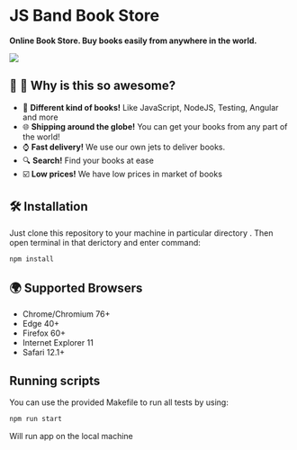 # JS Band Book Store 

**Online Book Store. Buy books easily from anywhere in the world.**  

![](https://drive.google.com/file/d/1EioH_FtROrIxOYy5pidVlMG1QDD6DlYD/view?usp=sharing)

## :blue_heart: :tada: Why is this so awesome?

* :rocket: **Different kind of books!** Like JavaScript, NodeJS, Testing, Angular and more
* :globe_with_meridians: **Shipping around the globe!** You can get your books from any part of the world!
* :watch: **Fast delivery!** We use our own jets to deliver books.
* :mag: **Search!** Find your books at ease
* :ballot_box_with_check: **Low prices!** We have low prices in market of books

## :hammer_and_wrench: Installation

Just clone this repository to your machine in particular directory . Then open terminal in that derictory and enter command:

``` sh
npm install
```
## :earth_africa: Supported Browsers

* Chrome/Chromium 76+
* Edge 40+
* Firefox 60+
* Internet Explorer 11
* Safari 12.1+

## Running scripts
You can use the provided Makefile to run all tests by using:

 ``` sh
npm run start
```
Will run app on the local machine

